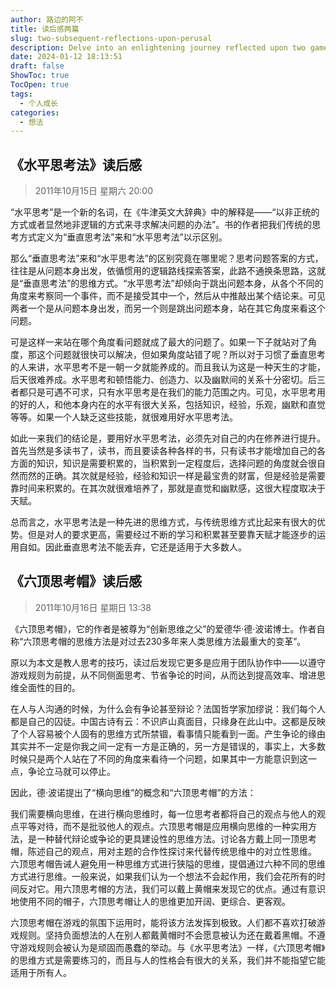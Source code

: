 ```yaml
---
author: 路边的阿不
title: 读后感两篇
slug: two-subsequent-reflections-upon-perusal
description: Delve into an enlightening journey reflected upon two game-changing methods of thinking - Lateral Thinking and Six Thinking Hats. Discover new gates towards efficient problem-solving, team collaboration and personal growth!
date: 2024-01-12 18:13:51
draft: false
ShowToc: true
TocOpen: true
tags:
  - 个人成长
categories:
  - 想法
---
```

## 《水平思考法》读后感

> 2011年10月15日 星期六 20:00
 

“水平思考”是一个新的名词，在《牛津英文大辞典》中的解释是——“以非正统的方式或者显然地非逻辑的方式来寻求解决问题的办法”。书的作者把我们传统的思考方式定义为“垂直思考法”来和“水平思考法”以示区别。


那么“垂直思考法”来和“水平思考法”的区别究竟在哪里呢？思考问题答案的方式，往往是从问题本身出发，依循惯用的逻辑路线探索答案，此路不通换条思路，这就是“垂直思考法”的思维方式。“水平思考法”却倾向于跳出问题本身，从各个不同的角度来考察同一个事件，而不是接受其中一个，然后从中推敲出某个结论来。可见两者一个是从问题本身出发，而另一个则是跳出问题本身，站在其它角度来看这个问题。


可是这样一来站在哪个角度看问题就成了最大的问题了。如果一下子就站对了角度，那这个问题就很快可以解决，但如果角度站错了呢？所以对于习惯了垂直思考的人来讲，水平思考不是一朝一夕就能养成的。而且我认为这是一种天生的才能，后天很难养成。水平思考和顿悟能力、创造力、以及幽默间的关系十分密切。后三者都只是可遇不可求，只有水平思考是在我们的能力范围之内。可见，水平思考用的好的人，和他本身内在的水平有很大关系，包括知识，经验，乐观，幽默和直觉等等。如果一个人缺乏这些技能，就很难用好水平思考法。


如此一来我们的结论是，要用好水平思考法，必须先对自己的内在修养进行提升。首先当然是多读书了，读书，而且要读各种各样的书，只有读书才能增加自己的各方面的知识，知识是需要积累的，当积累到一定程度后，选择问题的角度就会很自然而然的正确。其次就是经验，经验和知识一样是最宝贵的财富，但是经验是需要靠时间来积累的。在其次就很难培养了，那就是直觉和幽默感，这很大程度取决于天赋。


总而言之，水平思考法是一种先进的思维方式，与传统思维方式比起来有很大的优势。但是对人的要求更高，需要经过不断的学习和积累甚至要靠天赋才能逐步的运用自如。因此垂直思考法不能丢弃，它还是适用于大多数人。

## 《六顶思考帽》读后感

> 2011年10月16日 星期日 13:38
 

《六顶思考帽》，它的作者是被尊为“创新思维之父”的爱德华·德·波诺博士。作者自称“六顶思考帽的思维方法是对过去230多年来人类思维方法最重大的变革”。


原以为本文是教人思考的技巧，读过后发现它更多是应用于团队协作中——以遵守游戏规则为前提，从不同侧面思考、节省争论的时间，从而达到提高效率、增进思维全面性的目的。 


在人与人沟通的时候，为什么会有争论甚至辩论？法国哲学家加缪说：我们每个人都是自己的囚徒。中国古诗有云：不识庐山真面目，只缘身在此山中。这都是反映了个人容易被个人固有的思维方式所禁锢，看事情只能看到一面。产生争论的缘由其实并不一定是你我之间一定有一方是正确的，另一方是错误的，事实上，大多数时候只是两个人站在了不同的角度来看待一个问题，如果其中一方能意识到这一点，争论立马就可以停止。


因此，德·波诺提出了“横向思维”的概念和“六顶思考帽”的方法：


我们需要横向思维，在进行横向思维时，每一位思考者都将自己的观点与他人的观点平等对待，而不是批驳他人的观点。六顶思考帽是应用横向思维的一种实用方法，是一种替代辩论或争论的更具建设性的思维方法。讨论各方戴上同一顶思考帽，陈述自己的观点，用对主题的合作性探讨来代替传统思维中的对立性思维。
 
六顶思考帽告诫人避免用一种思维方式进行狭隘的思维，提倡通过六种不同的思维方式进行思维。一般来说，如果我们认为一个想法不会起作用，我们会花所有的时间反对它。用六顶思考帽的方法，我们可以戴上黄帽来发现它的优点。通过有意识地使用不同的帽子，六顶思考帽让人的思维更加开阔、更综合、更客观。


六顶思考帽在游戏的氛围下运用时，能将该方法发挥到极致。人们都不喜欢打破游戏规则。坚持负面想法的人在别人都戴黄帽时不会愿意被认为还在戴着黑帽。不遵守游戏规则会被认为是顽固而愚蠢的举动。与《水平思考法》一样，《六顶思考帽》的思维方式是需要练习的，而且与人的性格会有很大的关系，我们并不能指望它能适用于所有人。